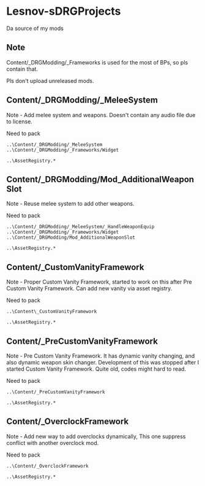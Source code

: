 # Lesnov-sDRGProjects
Da source of my mods

## Note
Content/_DRGModding/_Frameworks is used for the most of BPs, so pls contain that.

Pls don't upload unreleased mods.

## Content/_DRGModding/_MeleeSystem  
Note - Add melee system and weapons. Doesn't contain any audio file due to license.  

Need to pack  
```
..\Content/_DRGModding/_MeleeSystem  
..\Content/_DRGModding/_Frameworks/Widget  

..\AssetRegistry.*  
```
## Content/_DRGModding/Mod_AdditionalWeaponSlot  
Note - Reuse melee system to add other weapons.  

Need to pack  
```
..\Content/_DRGModding/_MeleeSystem/_HandleWeaponEquip  
..\Content/_DRGModding/_Frameworks/Widget  
..\Content/_DRGModding/Mod_AdditionalWeaponSlot  

..\AssetRegistry.*  
```

## Content/_CustomVanityFramework
Note - Proper Custom Vanity Framework, started to work on this after Pre Custom Vanity Framework. Can add new vanity via asset registry.

Need to pack  
```
..\Content\_CustomVanityFramework

..\AssetRegistry.*
```

## Content/_PreCustomVanityFramework
Note - Pre Custom Vanity Framework. It has dynamic vanity changing, and also dynamic weapon skin changer. Development of this was stopped after I started Custom Vanity Framework. Quite old, codes might hard to read.

Need to pack  
```
..\Content/_PreCustomVanityFramework

..\AssetRegistry.*
```

## Content/_OverclockFramework
Note - Add new way to add overclocks dynamically, This one suppress conflict with another overclock mod.

Need to pack  
```
..\Content/_OverclockFramework

..\AssetRegistry.*
```
